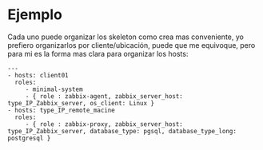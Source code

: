 # Ejemplo
Cada uno puede organizar los skeleton como crea mas conveniente, yo prefiero organizarlos por cliente/ubicación, puede que me equivoque, pero para mi es la forma mas clara para organizar los hosts:
```
---
- hosts: client01 
  roles:
     - minimal-system 
     - { role : zabbix-agent, zabbix_server_host: type_IP_Zabbix_server, os_client: Linux }
- hosts: type_IP_remote_macine
  roles:
     - { role : zabbix-proxy, zabbix_server_host: type_IP_Zabbix_server, database_type: pgsql, database_type_long: postgresql }

```
